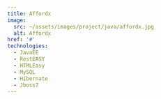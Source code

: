 ```yaml
---
title: Affordx
image:
  src: ~/assets/images/project/java/affordx.jpg
  alt: Affordx
href: '#'
technologies:
  - JavaEE
  - RestEASY
  - HTMLEasy
  - MySQL
  - Hibernate
  - Jboss7
---
```


